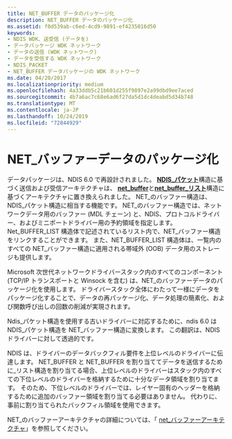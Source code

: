 ```yaml
---
title: NET_BUFFER データのパッケージ化
description: NET_BUFFER データのパッケージ化
ms.assetid: f0d539ab-c6ed-4cd9-9891-ef4235016d50
keywords:
- NDIS WDK、送受信 (データを)
- データパッケージ WDK ネットワーク
- データの送信 (WDK ネットワーク)
- データを受信する WDK ネットワーク
- NDIS_PACKET
- NET_BUFFER データパッケージの WDK ネットワーク
ms.date: 04/20/2017
ms.localizationpriority: medium
ms.openlocfilehash: 4a33ddb5c21b601d255f9897e2a99dbd9ee7aced
ms.sourcegitcommit: 4b7a6ac7c68e6ad6f27da5d1dc4deabd5d34b748
ms.translationtype: MT
ms.contentlocale: ja-JP
ms.lasthandoff: 10/24/2019
ms.locfileid: "72844929"
---
```

# <a name="net_buffer-data-packaging"></a>NET\_バッファーデータのパッケージ化





データパッケージは、NDIS 6.0 で再設計されました。 [**NDIS\_パケット**](https://docs.microsoft.com/previous-versions/windows/hardware/network/ff557086(v=vs.85))構造に基づく送信および受信アーキテクチャは、 [**net\_buffer**](https://docs.microsoft.com/windows-hardware/drivers/ddi/ndis/ns-ndis-_net_buffer)と[**net\_buffer\_リスト**](https://docs.microsoft.com/windows-hardware/drivers/ddi/ndis/ns-ndis-_net_buffer_list)構造に基づくアーキテクチャに置き換えられました。 NET\_のバッファー構造は、NDIS\_パケット構造に相当する機能です。 NET\_のバッファー構造では、ネットワークデータ用のバッファー (MDL チェーン) と、NDIS、プロトコルドライバー、およびミニポートドライバー用の予約領域を指定します。 Net\_BUFFER\_LIST 構造体で記述されているリスト内で、NET\_バッファー構造をリンクすることができます。 また、NET\_BUFFER\_LIST 構造体は、一覧内のすべての NET\_バッファー構造に適用される帯域外 (OOB) データ用のストレージも提供します。

Microsoft 次世代ネットワークドライバースタック内のすべてのコンポーネント (TCP/IP トランスポートと Winsock を含む) は、NET\_のバッファーデータのパッケージ化を使用します。 ドライバースタック全体にわたって一様にデータをパッケージ化することで、データの再パッケージ化、データ処理の簡素化、および関数呼び出しの回数の削減が実現されます。

Ndis\_パケット構造を使用する古いドライバーに対応するために、ndis 6.0 は NDIS\_パケット構造を NET\_バッファー構造に変換します。 この翻訳は、NDIS ドライバーに対して透過的です。

NDIS は、ドライバーのデータバックフィル要件を上位レベルのドライバーに伝達します。 NET\_BUFFER と NET\_BUFFER を割り当ててデータを送信するために\_リスト構造を割り当てる場合、上位レベルのドライバーはスタック内のすべての下位レベルのドライバーを格納するために十分なデータ領域を割り当てます。 そのため、下位レベルのドライバーでは、レイヤー固有のヘッダーを格納するために追加のバッファー領域を割り当てる必要はありません。 代わりに、事前に割り当てられたバックフィル領域を使用できます。

NET\_のバッファーアーキテクチャの詳細については、「 [net\_バッファーアーキテクチャ](net-buffer-architecture.md)」を参照してください。

 

 





